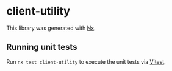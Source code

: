 # client-utility

This library was generated with [Nx](https://nx.dev).

## Running unit tests

Run `nx test client-utility` to execute the unit tests via [Vitest](https://vitest.dev/).
